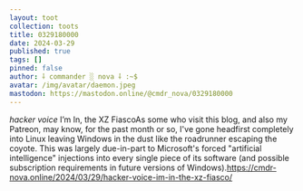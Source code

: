```yaml
---
layout: toot
collection: toots
title: 0329180000
date: 2024-03-29
published: true
tags: []
pinned: false
author: ⸸ commander ░ nova ⸸ :~$
avatar: /img/avatar/daemon.jpeg
mastodon: https://mastodon.online/@cmdr_nova/0329180000
---
```


*hacker voice* I’m In, the XZ FiascoAs some who visit this blog, and also my Patreon, may know, for the past month or so, I've gone headfirst completely into Linux leaving Windows in the dust like the roadrunner escaping the coyote. This was largely due-in-part to Microsoft's forced "artificial intelligence" injections into every single piece of its software (and possible subscription requirements in future versions of Windows).https://cmdr-nova.online/2024/03/29/hacker-voice-im-in-the-xz-fiasco/
